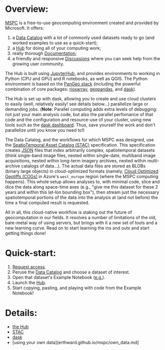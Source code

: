 # Overview:
[MSPC](http://planetarycomputer.microsoft.com/) is a free-to-use geocomputing environment created and provided by Microsoft.
It offers:
1. a [Data Catalog](http://planetarycomputer.microsoft.com/docs/overview/about) with a lot of commonly used datasets ready to go (and worked examples to use as a quick-start);
2. a [Hub](http://planetarycomputer.microsoft.com/docs/overview/environment/) for doing all of your computing work;
3. really thorough [Documentation](http://planetarycomputer.microsoft.com/docs/overview/environment/);
4. a friendly and responsive [Discussions](http://github.com/microsoft/PlanetaryComputer/discussions) where you can seek help from the growing user community.

The Hub is built using [JupyterHub](https://jupyter.org/hub), and provides 
environments to working in Python (CPU and GPU) and R notebooks, as well as QGIS.
The Python environment is based on the [PanGeo stack](https://pangeo.io/)
(including the powerful combination of core packages:
[rioxarray](https://corteva.github.io/rioxarray/stable/),
[geopandas](https://corteva.github.io/rioxarray/stable/),
and [dask](https://www.dask.org/)).

The Hub is set up with dask, allowing you to create and use cloud clusters
to easily (well, relatively easily! see details below...) parallelize large or demanding jobs. (**Note**: Parallel computing adds extra levels of debugging: not just your main analysis code,
but also the parallel perfomance of that code and the configuration
and resource-use of your cluster, using new tools such as the [dask dashboard](https://docs.dask.org/en/latest/dashboard.html).
Thus, save yourself the work and don't parallelize until you know you need to!)

The Data Catalog, and the workflows for which MSPC was designed,
use the [SpatioTemporal Asset Catalog (STAC)](https://stacspec.org)
specification. This specification creates [JSON](https://en.wikipedia.org/wiki/JSON#Syntax) files
that index arbitrarily complex, spatiotemporal datasets
(think single-band image files, nested within single-date, multiband image acquisitions,
 nested within long-term imagery archives, nested within multi-archive
catalogs of data...).
The actual data files are stored as BLOBs (binary large objects) in
cloud-optimized formats (namely, [Cloud Optimized Geotiffs (COGs)](https://www.cogeo.org/)
in Azure's `west_europe` region (where the MSPC computing happens).
This whole setup allows analyses to, with minimal code, slice and dice
the data along space-time axes
(e.g., "give me this dataset for these 2 years and within this lat-lon bounding box"),
then stream just the necessary spatiotemporal portions of the data
into the analysis at (and not before) the time a final computed result is requested.

All in all, this cloud-native workflow is staking out the future of geocomputation
in our fields.
It resolves a number of limitations of the old, bare-metal way of using servers,
but brings with it a new set of tools and a new learning curve.
Read on to start learning the ins and outs and start getting things done!


# Quick-start:
1. [Request access](http://planetarycomputer.microsoft.com/).
2. Peruse the [Data Catalog](http://planetarycomputer.microsoft.com/docs/overview/about) and choose a dataset of interest.
3. Open that dataset's Example Notebook ([e.g.](https://planetarycomputer.microsoft.com/dataset/landsat-c2-l2#Example-Notebook)).
4. Launch the [Hub](http://planetarycomputer.microsoft.com/docs/overview/environment/).
5. Start copying, pasting, and playing with code from the Example Notebook!


# Details:
- [the Hub](erthward.github.io/mspc/hub.md)
- [STAC](erthward.github.io/mspc/hub.md)
- [dask](erthward.github.io/mspc/dask.md)
- [using your own data](erthward.github.io/mspc/own_data.md]


